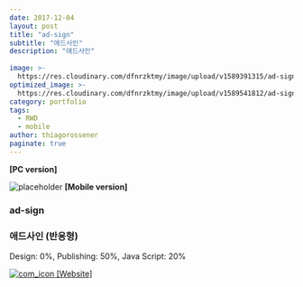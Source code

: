 ```yaml
---
date: 2017-12-04
layout: post
title: "ad-sign"
subtitle: "애드사인"
description: "애드사인"
  
image: >-
  https://res.cloudinary.com/dfnrzktmy/image/upload/v1589391315/ad-sign-768x3565_dvpcib.png
optimized_image: >-
  https://res.cloudinary.com/dfnrzktmy/image/upload/v1589541812/ad-sign_sum-400x260_euleqs.png
category: portfolio
tags: 
  - RWD
  - mobile
author: thiagorossener
paginate: true
---
```

<strong>[PC version]</strong>

![placeholder](https://res.cloudinary.com/dfnrzktmy/image/upload/v1589391313/ad-sign_rwd-400x866_otgzrn.png "ad-sign Mobile image")
<strong>[Mobile version]</strong>

### ad-sign

### 애드사인 (반응형)

Design: 0%, Publishing: 50%, Java Script: 20%

<a href="https://www.ad-sign.jp/" target="_blank">
<img src="https://res.cloudinary.com/dfnrzktmy/image/upload/v1586177444/com_icon-150x129_r9kppl.png" alt="com_icon" class="site_icon">
[Website]
</a>